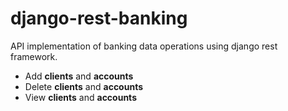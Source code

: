 # django-rest-banking

API implementation of banking data operations using django rest framework.

+ Add **clients** and **accounts**
+ Delete **clients** and **accounts**
+ View **clients** and **accounts**
